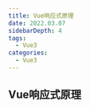 ```yaml
---
title: Vue响应式原理
date: 2022.03.07
sidebarDepth: 4
tags:
  - Vue3
categories:
  - Vue3
---
```


## Vue响应式原理

